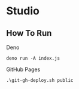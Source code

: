 # Studio

## How To Run

Deno

```
deno run -A index.js
```

GitHub Pages

```
.\git-gh-deploy.sh public
```
